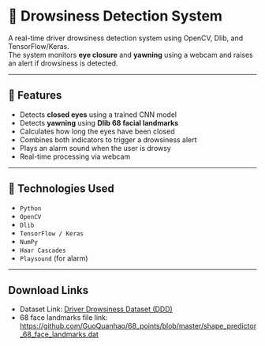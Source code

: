 # 🚨 Drowsiness Detection System

A real-time driver drowsiness detection system using OpenCV, Dlib, and TensorFlow/Keras.  
The system monitors **eye closure** and **yawning** using a webcam and raises an alert if drowsiness is detected.

---

## 📌 Features

- Detects **closed eyes** using a trained CNN model
- Detects **yawning** using **Dlib 68 facial landmarks**
- Calculates how long the eyes have been closed
- Combines both indicators to trigger a drowsiness alert
- Plays an alarm sound when the user is drowsy
- Real-time processing via webcam

---

## 🧠 Technologies Used

- `Python`
- `OpenCV`
- `Dlib`
- `TensorFlow / Keras`
- `NumPy`
- `Haar Cascades`
- `Playsound` (for alarm)

---
## Download Links
- Dataset Link: [Driver Drowsiness Dataset (DDD)](https://www.kaggle.com/datasets/ismailnasri20/driver-drowsiness-dataset-ddd)
- 68 face landmarks file link: https://github.com/GuoQuanhao/68_points/blob/master/shape_predictor_68_face_landmarks.dat 

